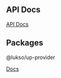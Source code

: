 
## API Docs

[API Docs](https://lukso-network.github.io/tools-up-provider)

## Packages

@lukso/up-provider

[Docs](packages/up-provider/README.md)